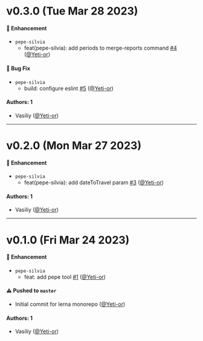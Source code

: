 # v0.3.0 (Tue Mar 28 2023)

#### 🚀 Enhancement

- `pepe-silvia`
  - feat(pepe-silvia): add periods to merge-reports command [#4](https://github.com/salute-developers/plasma-tools/pull/4) ([@Yeti-or](https://github.com/Yeti-or))

#### 🐛 Bug Fix

- `pepe-silvia`
  - build: configure eslint [#5](https://github.com/salute-developers/plasma-tools/pull/5) ([@Yeti-or](https://github.com/Yeti-or))

#### Authors: 1

- Vasiliy ([@Yeti-or](https://github.com/Yeti-or))

---

# v0.2.0 (Mon Mar 27 2023)

#### 🚀 Enhancement

- `pepe-silvia`
  - feat(pepe-silvia): add dateToTravel param [#3](https://github.com/salute-developers/plasma-tools/pull/3) ([@Yeti-or](https://github.com/Yeti-or))

#### Authors: 1

- Vasiliy ([@Yeti-or](https://github.com/Yeti-or))

---

# v0.1.0 (Fri Mar 24 2023)

#### 🚀 Enhancement

- `pepe-silvia`
  - feat: add pepe tool [#1](https://github.com/salute-developers/plasma-tools/pull/1) ([@Yeti-or](https://github.com/Yeti-or))

#### ⚠️ Pushed to `master`

- Initial commit for lerna monorepo ([@Yeti-or](https://github.com/Yeti-or))

#### Authors: 1

- Vasiliy ([@Yeti-or](https://github.com/Yeti-or))
